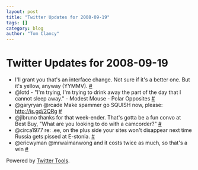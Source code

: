 ```yaml
---
layout: post
title: "Twitter Updates for 2008-09-19"
tags: []
category: blog
author: "Tom Clancy"
---
```


# Twitter Updates for 2008-09-19

<ul>
	<li>I'll grant you that's an interface change. Not sure if it's a better one. But it's yellow, anyway (YYMMV). <a href="http://twitter.com/tclancy/statuses/926736538">#</a></li>
	<li>@lotd - "I'm trying, I'm trying to drink away the part of the day that I cannot sleep away." - Modest Mouse - Polar Opposites <a href="http://twitter.com/tclancy/statuses/927469634">#</a></li>
	<li>@garyryan @rcade Make spammer go SQUISH now, please: <a href="http://is.gd/2QRg" rel="nofollow">http://is.gd/2QRg</a> <a href="http://twitter.com/tclancy/statuses/927484051">#</a></li>
	<li>@jlbruno thanks for that week-ender. That's gotta be a fun convo at Best Buy, "What are you looking to do with a camcorder?" <a href="http://twitter.com/tclancy/statuses/927485139">#</a></li>
	<li>@circa1977 re: .ee, on the plus side your sites won't disappear next time Russia gets pissed at E-stonia. <a href="http://twitter.com/tclancy/statuses/927486276">#</a></li>
	<li>@ericwyman  @mrwaimanwong and it costs twice as much, so that's a win <a href="http://twitter.com/tclancy/statuses/927642393">#</a></li>
</ul>
<p>Powered by <a href="http://alexking.org/projects/wordpress">Twitter Tools</a>.</p>
